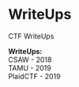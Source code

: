 # WriteUps
CTF WriteUps

<strong>WriteUps:</strong> </br>
CSAW - 2018 </br>
TAMU - 2019 </br>
PlaidCTF - 2019
